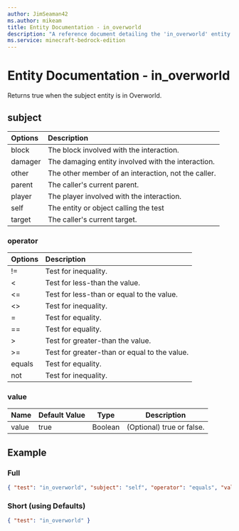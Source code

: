 ```yaml
---
author: JimSeaman42
ms.author: mikeam
title: Entity Documentation - in_overworld
description: "A reference document detailing the 'in_overworld' entity filter"
ms.service: minecraft-bedrock-edition
---
```


# Entity Documentation - in_overworld

Returns true when the subject entity is in Overworld.

## subject

| Options| Description |
|:-----------|:-----------|
| block| The block involved with the interaction. |
| damager| The damaging entity involved with the interaction. |
| other| The other member of an interaction, not the caller. |
| parent| The caller's current parent. |
| player| The player involved with the interaction. |
| self| The entity or object calling the test |
| target| The caller's current target. |

### operator

| Options| Description |
|:-----------|:-----------|
| !=| Test for inequality. |
| <| Test for less-than the value. |
| <=| Test for less-than or equal to the value. |
| <>| Test for inequality. |
| =| Test for equality. |
| ==| Test for equality. |
| >| Test for greater-than the value. |
| >=| Test for greater-than or equal to the value. |
| equals| Test for equality. |
| not| Test for inequality. |

### value

|Name |Default Value  |Type  |Description  |
|---------|---------|---------|---------|
|value |true |Boolean |(Optional) true or false. |

## Example

### Full

```json
{ "test": "in_overworld", "subject": "self", "operator": "equals", "value": true }
```

### Short (using Defaults)

```json
{ "test": "in_overworld" }
```
